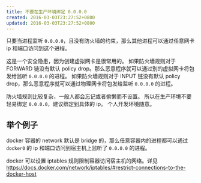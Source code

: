 ```yaml
---
title: 不要在生产环境绑定 0.0.0.0
created: 2016-03-03T23:27:52+0800
updated: 2016-03-03T23:27:52+0800
---
```



只要当进程监听 `0.0.0.0`，且没有防火墙的约束，那么其他进程可以通过任意网卡 ip 和端口访问到这个进程。

这是一个安全隐患，因为创建虚拟网卡是很常用的。
如果防火墙规则对于 FORWARD 链没有默认 policy drop。那么恶意程序就可以通过别的虚拟网卡将包发给监听 `0.0.0.0` 的进程。
如果防火墙规则对于 INPUT 链没有默认 policy drop，那么恶意程序就可以通过物理网卡将包发给监听 `0.0.0.0` 的进程。

防火墙规则比较复杂，一般人都会忘记或者偷懒而不设置。
所以在生产环境不要轻易绑定 `0.0.0.0`，建议绑定到具体的 ip。
个人开发环境随意。

## 举个例子

docker 容器的 network 默认是 bridge 的，那么任意容器内的进程都可以通过 `docker0` 的 ip 和端口访问到宿主机上监听了 `0.0.0.0` 的进程。

docker 可以设置 iptables 规则限制容器访问宿主机的网络。详见 https://docs.docker.com/network/iptables/#restrict-connections-to-the-docker-host
